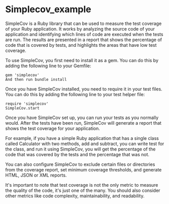 # Simplecov_example

SimpleCov is a Ruby library that can be used to measure the test coverage of your Ruby application. It works by analyzing the source code of your application and identifying which lines of code are executed when the tests are run. The results are presented in a report that shows the percentage of code that is covered by tests, and highlights the areas that have low test coverage.

To use SimpleCov, you first need to install it as a gem. You can do this by adding the following line to your Gemfile:

```
gem 'simplecov'
And then run bundle install

```
Once you have SimpleCov installed, you need to require it in your test files. You can do this by adding the following line to your test helper file:

```
require 'simplecov' 
SimpleCov.start
```
Once you have SimpleCov set up, you can run your tests as you normally would. After the tests have been run, SimpleCov will generate a report that shows the test coverage for your application.

For example, if you have a simple Ruby application that has a single class called Calculator with two methods, add and subtract, you can write test for the class, and run it using SimpleCov, you will get the percentage of the code that was covered by the tests and the percentage that was not.

You can also configure SimpleCov to exclude certain files or directories from the coverage report, set minimum coverage thresholds, and generate HTML, JSON or XML reports.

It's important to note that test coverage is not the only metric to measure the quality of the code, it's just one of the many. You should also consider other metrics like code complexity, maintainability, and readability.
